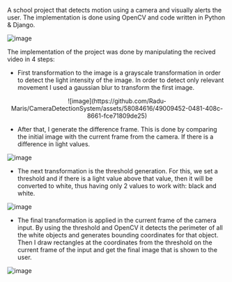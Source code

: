 A school project that detects motion using a camera and visually alerts the user.
The implementation is done using OpenCV and code written in Python & Django.

![image](https://github.com/Radu-Maris/CameraDetectionSystem/assets/58084616/bce20c06-a6e7-41fc-be7f-42a783b50df1)

The implementation of the project was done by manipulating the recived video in 4 steps:
* First transformation to the image is a grayscale transformation in order to detect the light intensity of the image. In order to detect only relevant movement I used a gaussian blur to transform the first image.

<p align="center">
![image](https://github.com/Radu-Maris/CameraDetectionSystem/assets/58084616/49009452-0481-408c-8661-fce71809de25)
</p>

* After that, I generate the difference frame. This is done by comparing the initial image with the current frame from the camera. If there is a difference in light values.

![image](https://github.com/Radu-Maris/CameraDetectionSystem/assets/58084616/718d4e77-8eb5-413e-bb9b-de824bc16559)

* The next transformation is the threshold generation. For this, we set a threshold and if there is a light value above that value, then it will be converted to white, thus having only 2 values to work with: black and white.

![image](https://github.com/Radu-Maris/CameraDetectionSystem/assets/58084616/4726b55e-bc06-45d4-8f54-ce01714a808d)

* The final transformation is applied in the current frame of the camera input. By using the threshold and OpenCV it detects the perimeter of all the white objects and generates bounding coordinates for that object. Then I draw rectangles at the coordinates from the threshold on the current frame of the input and get the final image that is shown to the user.

![image](https://github.com/Radu-Maris/CameraDetectionSystem/assets/58084616/cc4005a5-8705-4186-b3d7-fd6bbf89b4cc)
